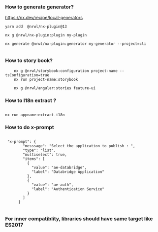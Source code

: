 ### How to generate generator?

https://nx.dev/recipe/local-generators

```
yarn add  @nrwl/nx-plugin@13

nx g @nrwl/nx-plugin:plugin my-plugin

nx generate @nrwl/nx-plugin:generator my-generator --project=cli


```

### How to story book?

```
    nx g @nrwl/storybook:configuration project-name --tsConfiguration=true
    nx run project-name:storybook

    nx g @nrwl/angular:stories feature-ui

```

### How to I18n extract ?

```

nx run appname:extract-i18n

```

### How to do x-prompt

```

 "x-prompt": {
        "messsage": "Select the application to publish : ",
        "type": "list",
        "multiselect": true,
        "items": [
          {
            "value": "ae-databridge",
            "label": "Databridge Application"
          },
          {
            "value": "ae-auth",
            "label": "Authentication Service"
          }
        ]
      }


```

### For inner compatiblity, libraries should have same target like ES2017
